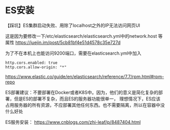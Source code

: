 # ES安装

【踩坑】ES集群启动失败、用除了localhost之外的IP无法访问网页UI

这是因为要修改一下/etc/elasticsearch/elasticsearch.yml中的network.host 等属性
https://juejin.im/post/5cb81bf4e51d4578c35e727d

为了不在本机上也能访问9200端口，需要在elasticsearch.yml中加入
```
http.cors.enabled: true
http.cors.allow-origin: "*"
```

https://www.elastic.co/guide/en/elasticsearch/reference/7.7/rpm.html#rpm-repo

ES部署建议：不要部署在Docker或者K8S中。因为，他们的意义是简化复杂的部署，但是ES的部署不复杂，而且ES的服务器功能很单一，
理想情况下，ES应该占用服务器的所有资源，不应部署其他任何东西。也不需要隔离，所以在容器中没什么好处

ES服务安装：
https://www.cnblogs.com/zhi-leaf/p/8487404.html